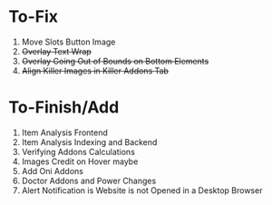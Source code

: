 # To-Fix

1) Move Slots Button Image
2) ~~Overlay Text Wrap~~
3) ~~Overlay Going Out of Bounds on Bottom Elements~~
4) ~~Align Killer Images in Killer Addons Tab~~


# To-Finish/Add

1) Item Analysis Frontend
2) Item Analysis Indexing and Backend
3) Verifying Addons Calculations
4) Images Credit on Hover maybe
5) Add Oni Addons
5) Doctor Addons and Power Changes
6) Alert Notification is Website is not Opened in a Desktop Browser 
